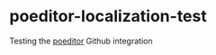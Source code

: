poeditor-localization-test
==========================

Testing the [poeditor](http://poeditor.com) Github integration
